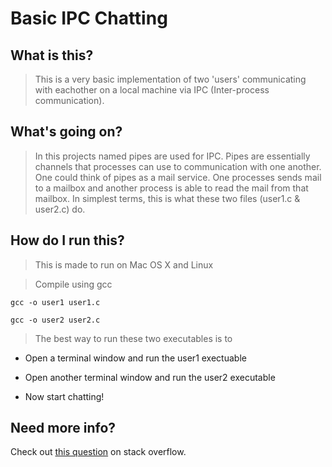# Basic IPC Chatting

## What is this?

> This is a very basic implementation of two 'users' communicating with eachother on a local machine via IPC (Inter-process communication).

## What's going on?

> In this projects named pipes are used for IPC. Pipes are essentially channels that processes can use to communication with one another. One could think of pipes as a mail service. One processes sends mail to a mailbox and another process is able to read the mail from that mailbox. In simplest terms, this is what these two files (user1.c & user2.c) do. 


## How do I run this?

> This is made to run on Mac OS X and Linux

> Compile using gcc

`gcc -o user1 user1.c`

`gcc -o user2 user2.c`

> The best way to run these two executables is to

* Open a terminal window and run the user1 exectuable

* Open another terminal window and run the user2 executable

* Now start chatting!


## Need more info?
Check out [this question](https://stackoverflow.com/questions/2784500/how-to-send-a-simple-string-between-two-programs-using-pipes) on stack overflow.